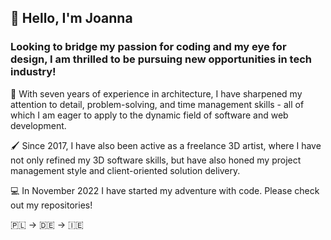 ## 👋 Hello, I'm Joanna

### Looking to bridge my passion for coding and my eye for design, I am thrilled to be pursuing new opportunities in tech industry!  

📐 With seven years of experience in architecture, I have sharpened my attention to detail, problem-solving, and time management skills - all of which I am eager to apply to the dynamic field of software and web development.

🖌 Since 2017, I have also been active as a freelance 3D artist, where I have not only refined my 3D software skills, but have also honed my project management style and client-oriented solution delivery.

💻 In November 2022 I have started my adventure with code. Please check out my repositories! 

🇵🇱 -> 🇩🇪 -> 🇮🇪
